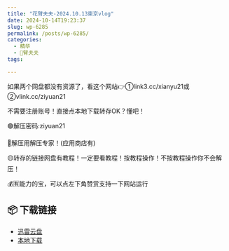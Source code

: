 ```yaml
---
title: "花臂夫夫-2024.10.13東京vlog"
date: 2024-10-14T19:23:37
slug: wp-6285
permalink: /posts/wp-6285/
categories:
  - 精华
  - 🌸臂夫夫
tags:

---
```


如果两个网盘都没有资源了，看这个网站👉①link3.cc/xianyu21或②vlink.cc/ziyuan21

不需要注册账号！直接点本地下载转存OK？懂吧！

🟢解压密码:ziyuan21

🔵解压用解压专家！(应用商店有)

🟡转存的链接网盘有教程！一定要看教程！按教程操作！不按教程操作你不会解压！

💰🈶能力的宝，可以点左下角赞赏支持一下网站运行

## 📦 下载链接
- [迅雷云盘](https://blziyuan21.com/pay-download/6285?key=cc0b6f65cb&down_id=0)
- [本地下载](https://blziyuan21.com/pay-download/6285?key=cc0b6f65cb&down_id=1)


